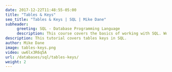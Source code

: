 ```yaml
---
date: 2017-12-22T11:48:55-05:00
title: "Tables & Keys"
seo_title: "Tables & Keys | SQL | Mike Dane"
subheader:
     greeting: SQL - Database Programming Language
     description: This course covers the basics of working with SQL. Work your way through the videos and we'll teach you everything you need to know to interact with database management systems and create powerful relational databases!
description: This tutorial covers tables keys in SQL.
author: Mike Dane
image: tables-keys.png
video: uw6lx3R6q5A
url: /databases/sql/tables-keys/
weight: 2
---
```



